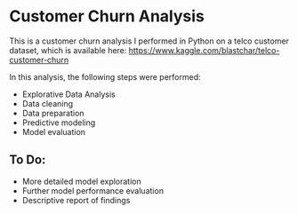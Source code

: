 # Customer Churn Analysis

This is a customer churn analysis I performed in Python on a telco customer dataset, which is available here: https://www.kaggle.com/blastchar/telco-customer-churn

In this analysis, the following steps were performed:
- Explorative Data Analysis
- Data cleaning
- Data preparation
- Predictive modeling
- Model evaluation

## To Do:
- More detailed model exploration
- Further model performance evaluation
- Descriptive report of findings
